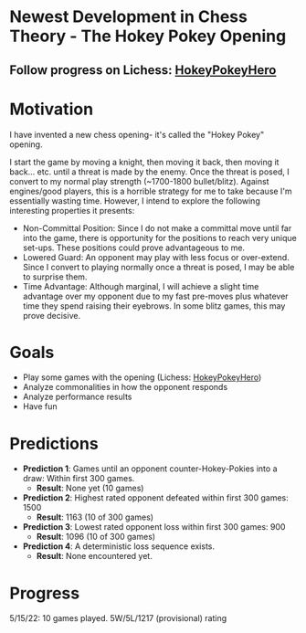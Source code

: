 # Newest Development in Chess Theory - The Hokey Pokey Opening
## Follow progress on Lichess: [HokeyPokeyHero](https://lichess.org/@/HokeyPokeyHero)
# Motivation
I have invented a new chess opening- it's called the "Hokey Pokey" opening. 

I start the game by moving a knight, then moving it back, then moving it back... etc. until a threat is made by the enemy. Once the threat is posed, I convert to my normal play strength (~1700-1800 bullet/blitz). Against engines/good players, this is a horrible strategy for me to take because I'm essentially wasting time. However, I intend to explore the following interesting properties it presents:
- Non-Committal Position: Since I do not make a committal move until far into the game, there is opportunity for the positions to reach very unique set-ups. These positions could prove advantageous to me.
- Lowered Guard: An opponent may play with less focus or over-extend. Since I convert to playing normally once a threat is posed, I may be able to surprise them.
- Time Advantage: Although marginal, I will achieve a slight time advantage over my opponent due to my fast pre-moves plus whatever time they spend raising their eyebrows. In some blitz games, this may prove decisive.

# Goals
- Play some games with the opening (Lichess: [HokeyPokeyHero](https://lichess.org/@/HokeyPokeyHero))
- Analyze commonalities in how the opponent responds 
- Analyze performance results
- Have fun

# Predictions
- **Prediction 1**: Games until an opponent counter-Hokey-Pokies into a draw: Within first 300 games.
  - **Result**: None yet (10 games)
- **Prediction 2**: Highest rated opponent defeated within first 300 games: 1500
  - **Result**: 1163 (10 of 300 games)
- **Prediction 3**: Lowest rated opponent loss within first 300 games: 900
  - **Result**: 1096 (10 of 300 games)
- **Prediction 4**: A deterministic loss sequence exists.
  - **Result**: None encountered yet.


# Progress
5/15/22: 10 games played. 5W/5L/1217 (provisional) rating
